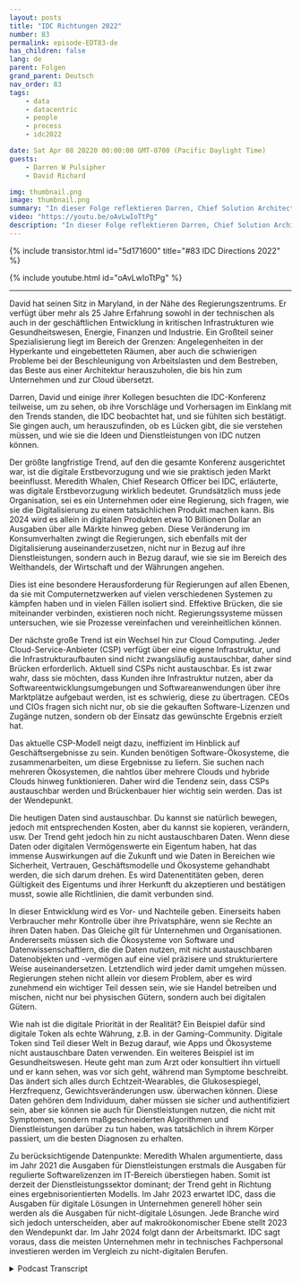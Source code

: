 ```yaml
---
layout: posts
title: "IDC Richtungen 2022"
number: 83
permalink: episode-EDT83-de
has_children: false
lang: de
parent: Folgen
grand_parent: Deutsch
nav_order: 83
tags:
    - data
    - datacentric
    - people
    - process
    - idc2022

date: Sat Apr 08 20220 00:00:00 GMT-0700 (Pacific Daylight Time)
guests:
    - Darren W Pulsipher
    - David Richard

img: thumbnail.png
image: thumbnail.png
summary: "In dieser Folge reflektieren Darren, Chief Solution Architect, öffentlicher Sektor bei Intel, und David Richard, Lead Solution Architect beim Verteidigungsministerium, Intel, die Trends und Ideen, die sie aus der IDC Directions-Konferenz 2022 gewonnen haben."
video: "https://youtu.be/oAvLwIoTtPg"
description: "In dieser Folge reflektieren Darren, Chief Solution Architect, öffentlicher Sektor bei Intel, und David Richard, Lead Solution Architect beim Verteidigungsministerium, Intel, die Trends und Ideen, die sie aus der IDC Directions-Konferenz 2022 gewonnen haben."
---
```


<div>
{% include transistor.html id="5d171600" title="#83 IDC Directions 2022" %}

{% include youtube.html id="oAvLwIoTtPg" %}
</div>

---

David hat seinen Sitz in Maryland, in der Nähe des Regierungszentrums. Er verfügt über mehr als 25 Jahre Erfahrung sowohl in der technischen als auch in der geschäftlichen Entwicklung in kritischen Infrastrukturen wie Gesundheitswesen, Energie, Finanzen und Industrie. Ein Großteil seiner Spezialisierung liegt im Bereich der Grenzen: Angelegenheiten in der Hyperkante und eingebetteten Räumen, aber auch die schwierigen Probleme bei der Beschleunigung von Arbeitslasten und dem Bestreben, das Beste aus einer Architektur herauszuholen, die bis hin zum Unternehmen und zur Cloud übersetzt.

Darren, David und einige ihrer Kollegen besuchten die IDC-Konferenz teilweise, um zu sehen, ob ihre Vorschläge und Vorhersagen im Einklang mit den Trends standen, die IDC beobachtet hat, und sie fühlten sich bestätigt. Sie gingen auch, um herauszufinden, ob es Lücken gibt, die sie verstehen müssen, und wie sie die Ideen und Dienstleistungen von IDC nutzen können.

Der größte langfristige Trend, auf den die gesamte Konferenz ausgerichtet war, ist die digitale Erstbevorzugung und wie sie praktisch jeden Markt beeinflusst. Meredith Whalen, Chief Research Officer bei IDC, erläuterte, was digitale Erstbevorzugung wirklich bedeutet. Grundsätzlich muss jede Organisation, sei es ein Unternehmen oder eine Regierung, sich fragen, wie sie die Digitalisierung zu einem tatsächlichen Produkt machen kann. Bis 2024 wird es allein in digitalen Produkten etwa 10 Billionen Dollar an Ausgaben über alle Märkte hinweg geben. Diese Veränderung im Konsumverhalten zwingt die Regierungen, sich ebenfalls mit der Digitalisierung auseinanderzusetzen, nicht nur in Bezug auf ihre Dienstleistungen, sondern auch in Bezug darauf, wie sie sie im Bereich des Welthandels, der Wirtschaft und der Währungen angehen.

Dies ist eine besondere Herausforderung für Regierungen auf allen Ebenen, da sie mit Computernetzwerken auf vielen verschiedenen Systemen zu kämpfen haben und in vielen Fällen isoliert sind. Effektive Brücken, die sie miteinander verbinden, existieren noch nicht. Regierungssysteme müssen untersuchen, wie sie Prozesse vereinfachen und vereinheitlichen können.

Der nächste große Trend ist ein Wechsel hin zur Cloud Computing. Jeder Cloud-Service-Anbieter (CSP) verfügt über eine eigene Infrastruktur, und die Infrastrukturaufbauten sind nicht zwangsläufig austauschbar, daher sind Brücken erforderlich. Aktuell sind CSPs nicht austauschbar. Es ist zwar wahr, dass sie möchten, dass Kunden ihre Infrastruktur nutzen, aber da Softwareentwicklungsumgebungen und Softwareanwendungen über ihre Marktplätze aufgebaut werden, ist es schwierig, diese zu übertragen. CEOs und CIOs fragen sich nicht nur, ob sie die gekauften Software-Lizenzen und Zugänge nutzen, sondern ob der Einsatz das gewünschte Ergebnis erzielt hat.

Das aktuelle CSP-Modell neigt dazu, ineffizient im Hinblick auf Geschäftsergebnisse zu sein. Kunden benötigen Software-Ökosysteme, die zusammenarbeiten, um diese Ergebnisse zu liefern. Sie suchen nach mehreren Ökosystemen, die nahtlos über mehrere Clouds und hybride Clouds hinweg funktionieren. Daher wird die Tendenz sein, dass CSPs austauschbar werden und Brückenbauer hier wichtig sein werden. Das ist der Wendepunkt.

Die heutigen Daten sind austauschbar. Du kannst sie natürlich bewegen, jedoch mit entsprechenden Kosten, aber du kannst sie kopieren, verändern, usw. Der Trend geht jedoch hin zu nicht austauschbaren Daten. Wenn diese Daten oder digitalen Vermögenswerte ein Eigentum haben, hat das immense Auswirkungen auf die Zukunft und wie Daten in Bereichen wie Sicherheit, Vertrauen, Geschäftsmodelle und Ökosysteme gehandhabt werden, die sich darum drehen. Es wird Datenentitäten geben, deren Gültigkeit des Eigentums und ihrer Herkunft du akzeptieren und bestätigen musst, sowie alle Richtlinien, die damit verbunden sind.

In dieser Entwicklung wird es Vor- und Nachteile geben. Einerseits haben Verbraucher mehr Kontrolle über ihre Privatsphäre, wenn sie Rechte an ihren Daten haben. Das Gleiche gilt für Unternehmen und Organisationen. Andererseits müssen sich die Ökosysteme von Software und Datenwissenschaftlern, die die Daten nutzen, mit nicht austauschbaren Datenobjekten und -vermögen auf eine viel präzisere und strukturiertere Weise auseinandersetzen. Letztendlich wird jeder damit umgehen müssen. Regierungen stehen nicht allein vor diesem Problem, aber es wird zunehmend ein wichtiger Teil dessen sein, wie sie Handel betreiben und mischen, nicht nur bei physischen Gütern, sondern auch bei digitalen Gütern.

Wie nah ist die digitale Priorität in der Realität? Ein Beispiel dafür sind digitale Token als echte Währung, z.B. in der Gaming-Community. Digitale Token sind Teil dieser Welt in Bezug darauf, wie Apps und Ökosysteme nicht austauschbare Daten verwenden. Ein weiteres Beispiel ist im Gesundheitswesen. Heute geht man zum Arzt oder konsultiert ihn virtuell und er kann sehen, was vor sich geht, während man Symptome beschreibt. Das ändert sich alles durch Echtzeit-Wearables, die Glukosespiegel, Herzfrequenz, Gewichtsveränderungen usw. überwachen können. Diese Daten gehören dem Individuum, daher müssen sie sicher und authentifiziert sein, aber sie können sie auch für Dienstleistungen nutzen, die nicht mit Symptomen, sondern maßgeschneiderten Algorithmen und Dienstleistungen darüber zu tun haben, was tatsächlich in ihrem Körper passiert, um die besten Diagnosen zu erhalten.

Zu berücksichtigende Datenpunkte: Meredith Whalen argumentierte, dass im Jahr 2021 die Ausgaben für Dienstleistungen erstmals die Ausgaben für regulierte Softwarelizenzen im IT-Bereich überstiegen haben. Somit ist derzeit der Dienstleistungssektor dominant; der Trend geht in Richtung eines ergebnisorientierten Modells. Im Jahr 2023 erwartet IDC, dass die Ausgaben für digitale Lösungen in Unternehmen generell höher sein werden als die Ausgaben für nicht-digitale Lösungen. Jede Branche wird sich jedoch unterscheiden, aber auf makroökonomischer Ebene stellt 2023 den Wendepunkt dar. Im Jahr 2024 folgt dann der Arbeitsmarkt. IDC sagt voraus, dass die meisten Unternehmen mehr in technisches Fachpersonal investieren werden im Vergleich zu nicht-digitalen Berufen.



<details>
<summary> Podcast Transcript </summary>

<p></p>

</details>
